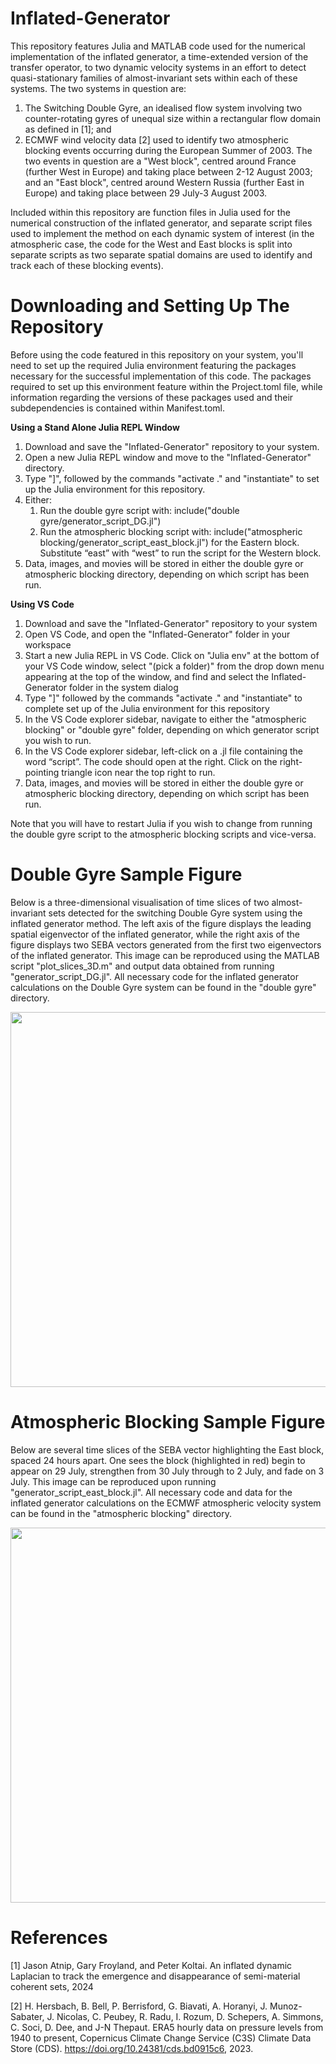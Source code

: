 # Inflated-Generator
This repository features Julia and MATLAB code used for the numerical implementation of the inflated generator, a time-extended version of the transfer operator, to two dynamic velocity systems in an effort to detect quasi-stationary families of almost-invariant sets within each of these systems. The two systems in question are:

1. The Switching Double Gyre, an idealised flow system involving two counter-rotating gyres of unequal size within a rectangular flow domain as defined in [1]; and
2. ECMWF wind velocity data [2] used to identify two atmospheric blocking events occurring during the European Summer of 2003. The two events in question are a "West block", centred around France (further West in Europe) and taking place between 2-12 August 2003; and an "East block", centred around Western Russia (further East in Europe) and taking place between 29 July-3 August 2003.

Included within this repository are function files in Julia used for the numerical construction of the inflated generator, and separate script files used to implement the method on each dynamic system of interest (in the atmospheric case, the code for the West and East blocks is split into separate scripts as two separate spatial domains are used to identify and track each of these blocking events).

# Downloading and Setting Up The Repository

Before using the code featured in this repository on your system, you'll need to set up the required Julia environment featuring the packages necessary for the successful implementation of this code. The packages required to set up this environment feature within the Project.toml file, while information regarding the versions of these packages used and their subdependencies is contained within Manifest.toml.

**Using a Stand Alone Julia REPL Window**

1. Download and save the "Inflated-Generator" repository to your system.
2. Open a new Julia REPL window and move to the "Inflated-Generator" directory.
3. Type "]", followed by the commands "activate ." and "instantiate" to set up the Julia environment for this repository.
4. Either:
    1. Run the double gyre script with: include("double gyre/generator_script_DG.jl")
    2. Run the atmospheric blocking script with: include("atmospheric blocking/generator_script_east_block.jl") for the Eastern block.  Substitute “east” with “west” to run the script for the Western block.
5. Data, images, and movies will be stored in either the double gyre or atmospheric blocking directory, depending on which script has been run.

**Using VS Code**

1. Download and save the "Inflated-Generator" repository to your system
2. Open VS Code, and open the "Inflated-Generator" folder in your workspace
3. Start a new Julia REPL in VS Code. Click on "Julia env" at the bottom of your VS Code window, select "(pick a folder)" from the drop down menu appearing at the top of the window, and find and select the Inflated-Generator folder in the system dialog
4. Type "]" followed by the commands "activate ." and "instantiate" to complete set up of the Julia environment for this repository
5. In the VS Code explorer sidebar, navigate to either the "atmospheric blocking" or "double gyre" folder, depending on which generator script you wish to run. 
6. In the VS Code explorer sidebar, left-click on a .jl file containing the word “script”. The code should open at the right. Click on the right-pointing triangle icon near the top right to run.
7. Data, images, and movies will be stored in either the double gyre or atmospheric blocking directory, depending on which script has been run.

Note that you will have to restart Julia if you wish to change from running the double gyre script to the atmospheric blocking scripts and vice-versa.

# Double Gyre Sample Figure
Below is a three-dimensional visualisation of time slices of two almost-invariant sets detected for the switching Double Gyre system using the inflated generator method. The left axis of the figure displays the leading spatial eigenvector of the inflated generator, while the right axis of the figure displays two SEBA vectors generated from the first two eigenvectors of the inflated generator. This image can be reproduced using the MATLAB script "plot_slices_3D.m" and output data obtained from running "generator_script_DG.jl". All necessary code for the inflated generator calculations on the Double Gyre system can be found in the "double gyre" directory.

<img src = "https://github.com/gfroyland/Inflated-Generator/assets/168791783/9c79fbd8-ee85-4250-be97-03af57e6221e" width=600 >

# Atmospheric Blocking Sample Figure
Below are several time slices of the SEBA vector highlighting the East block, spaced 24 hours apart.  One sees the block (highlighted in red) begin to appear on 29 July, strengthen from 30 July through to 2 July, and fade on 3 July. This image can be reproduced upon running "generator_script_east_block.jl". All necessary code and data for the inflated generator calculations on the ECMWF atmospheric velocity system can be found in the "atmospheric blocking" directory.

<img src = "https://github.com/gfroyland/Inflated-Generator/assets/168791783/95bcbd8b-103d-45cf-bbff-024be94c851e" width=600 >

# References

[1] Jason Atnip, Gary Froyland, and Peter Koltai. An inflated dynamic Laplacian to track the emergence and disappearance of semi-material coherent sets, 2024

[2] H. Hersbach, B. Bell, P. Berrisford, G. Biavati, A. Horanyi, J. Munoz-Sabater, J. Nicolas, C. Peubey, R. Radu, I. Rozum, D. Schepers, A. Simmons, C. Soci, D. Dee, and J-N Thepaut. ERA5 hourly data on pressure levels from 1940 to present, Copernicus Climate Change Service (C3S) Climate Data Store (CDS). https://doi.org/10.24381/cds.bd0915c6, 2023.
